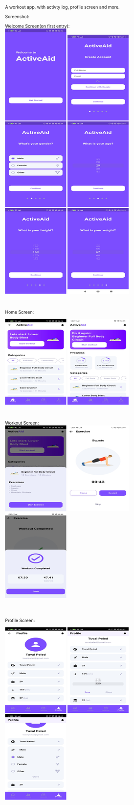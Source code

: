 A workout app, with activty log, profile screen and more.

Screenshot:

Welcome Screen(on first entry):
<br />
<img src="/screenshot/w1.jpg" width="200" height="300">
<img src="/screenshot/w2.jpg" width="200" height="280">
<img src="/screenshot/w3.jpg" width="200" height="280">
<img src="/screenshot/w4.jpg" width="200" height="280">
<img src="/screenshot/w5.jpg" width="200" height="280">
<img src="/screenshot/w6.jpg" width="200" height="280">

<br /><br />
Home Screen:
<br />

<img src="/screenshot/h1.jpg" width="200" height="280">
<img src="/screenshot/h2.jpg" width="200" height="280">

<br /><br />
Workout Screen:
<br />
<img src="/screenshot/e1.jpg" width="200" height="280">
<img src="/screenshot/e2.jpg" width="200" height="280">
<img src="/screenshot/e3.jpg" width="200" height="280">

<br /><br />

Profile Screen:
<br />

<img src="/screenshot/p1.jpg" width="200" height="280">
<img src="/screenshot/p2.jpg" width="200" height="280">
<img src="/screenshot/p3.jpg" width="200" height="280">
